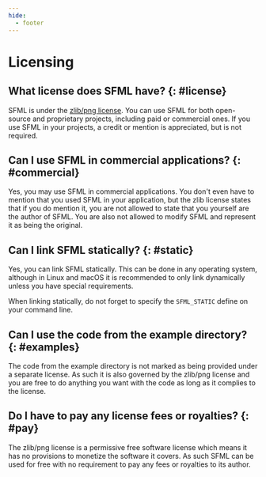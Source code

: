 ```yaml
---
hide:
  - footer
---
```


# Licensing

## What license does SFML have? {: #license}

SFML is under the [zlib/png license](https://opensource.org/licenses/zlib-license.php). You can use SFML for both open-source and proprietary projects, including paid or commercial ones. If you use SFML in your projects, a credit or mention is appreciated, but is not required.

## Can I use SFML in commercial applications? {: #commercial}

Yes, you may use SFML in commercial applications. You don't even have to mention that you used SFML in your application, but the zlib license states that if you do mention it, you are not allowed to state that you yourself are the author of SFML. You are also not allowed to modify SFML and represent it as being the original.

## Can I link SFML statically? {: #static}

Yes, you can link SFML statically. This can be done in any operating system, although in Linux and macOS it is recommended to only link dynamically unless you have special requirements.

When linking statically, do not forget to specify the `SFML_STATIC` define on your command line.

## Can I use the code from the example directory? {: #examples}

The code from the example directory is not marked as being provided under a separate license. As such it is also governed by the zlib/png license and you are free to do anything you want with the code as long as it complies to the license.

## Do I have to pay any license fees or royalties? {: #pay}

The zlib/png license is a permissive free software license which means it has no provisions to monetize the software it covers. As such SFML can be used for free with no requirement to pay any fees or royalties to its author.
